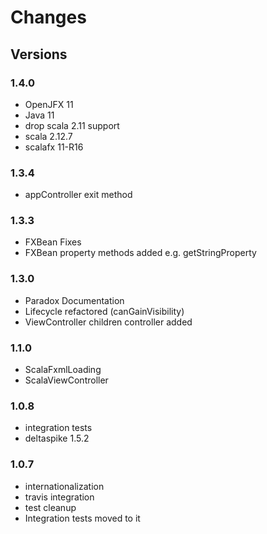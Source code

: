 # Changes #

## Versions

### 1.4.0
* OpenJFX 11
* Java 11
* drop scala 2.11 support
* scala 2.12.7
* scalafx 11-R16

### 1.3.4

* appController exit method


### 1.3.3

* FXBean Fixes
* FXBean property methods added e.g. getStringProperty


### 1.3.0

* Paradox Documentation
* Lifecycle refactored (canGainVisibility)
* ViewController children controller added


### 1.1.0

* ScalaFxmlLoading
* ScalaViewController

### 1.0.8

* integration tests
* deltaspike 1.5.2

### 1.0.7

* internationalization
* travis integration
* test cleanup
* Integration tests moved to it


